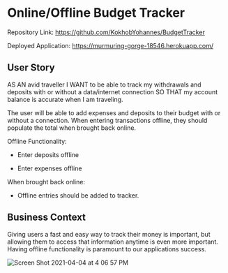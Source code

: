 # Online/Offline Budget Tracker

Repository Link: https://github.com/KokhobYohannes/BudgetTracker

Deployed Application: https://murmuring-gorge-18546.herokuapp.com/

## User Story

AS AN avid traveller
I WANT to be able to track my withdrawals and deposits with or without a data/internet connection
SO THAT my account balance is accurate when I am traveling.

The user will be able to add expenses and deposits to their budget with or without a connection. When entering transactions offline, they should populate the total when brought back online.

Offline Functionality:

- Enter deposits offline

- Enter expenses offline

When brought back online:

- Offline entries should be added to tracker.

## Business Context

Giving users a fast and easy way to track their money is important, but allowing them to access that information anytime is even more important. Having offline functionality is paramount to our applications success.

![Screen Shot 2021-04-04 at 4 06 57 PM](https://user-images.githubusercontent.com/72357196/113520698-f97d3c80-9562-11eb-993d-7ba99cca1f21.png)
